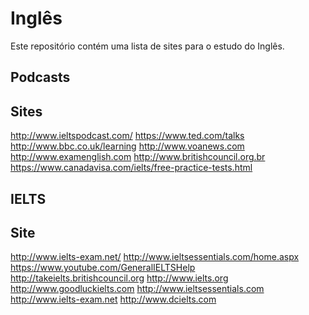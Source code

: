 # Inglês
Este repositório contém uma lista de sites para o estudo do Inglês.

## Podcasts

Sites
---

http://www.ieltspodcast.com/
https://www.ted.com/talks
http://www.bbc.co.uk/learning
http://www.voanews.com
http://www.examenglish.com
http://www.britishcouncil.org.br
https://www.canadavisa.com/ielts/free-practice-tests.html


## IELTS

Site 
---  
http://www.ielts-exam.net/
http://www.ieltsessentials.com/home.aspx
https://www.youtube.com/GeneralIELTSHelp
http://takeielts.britishcouncil.org
http://www.ielts.org
http://www.goodluckielts.com
http://www.ieltsessentials.com
http://www.ielts-exam.net
http://www.dcielts.com